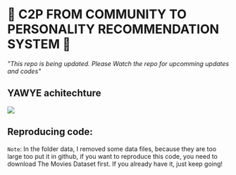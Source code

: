 # 🤗 C2P FROM COMMUNITY TO PERSONALITY RECOMMENDATION SYSTEM 🤗 

*"This repo is being updated. Please Watch the repo for upcomming updates and codes"*
## YAWYE achitechture
<img src="https://github.com/Sonny-Inkai/YOU-ARE-WHAT-YOU-EAT-RECSYS/blob/main/image/architechture.drawio.png" />

## Reproducing code: 
`Note`: In the folder data, I removed some data files, because they are too large too put it in github, if you want to reproduce this code, you need to download The Movies Dataset first. If you already have it, just keep going!

